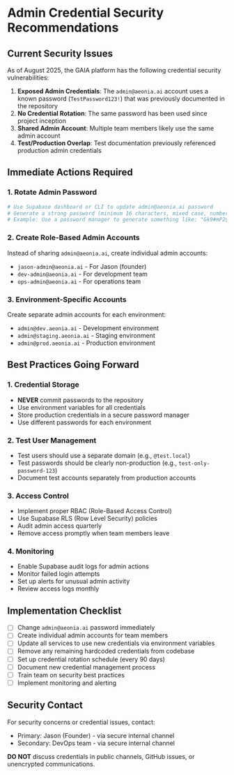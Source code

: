 # Admin Credential Security Recommendations

## Current Security Issues

As of August 2025, the GAIA platform has the following credential security vulnerabilities:

1. **Exposed Admin Credentials**: The `admin@aeonia.ai` account uses a known password (`TestPassword123!`) that was previously documented in the repository
2. **No Credential Rotation**: The same password has been used since project inception
3. **Shared Admin Account**: Multiple team members likely use the same admin account
4. **Test/Production Overlap**: Test documentation previously referenced production admin credentials

## Immediate Actions Required

### 1. Rotate Admin Password
```bash
# Use Supabase dashboard or CLI to update admin@aeonia.ai password
# Generate a strong password (minimum 16 characters, mixed case, numbers, symbols)
# Example: Use a password manager to generate something like: "Gk9#mP2$vN8!qR5&"
```

### 2. Create Role-Based Admin Accounts
Instead of sharing `admin@aeonia.ai`, create individual admin accounts:
- `jason-admin@aeonia.ai` - For Jason (founder)
- `dev-admin@aeonia.ai` - For development team
- `ops-admin@aeonia.ai` - For operations team

### 3. Environment-Specific Accounts
Create separate admin accounts for each environment:
- `admin@dev.aeonia.ai` - Development environment
- `admin@staging.aeonia.ai` - Staging environment
- `admin@prod.aeonia.ai` - Production environment

## Best Practices Going Forward

### 1. Credential Storage
- **NEVER** commit passwords to the repository
- Use environment variables for all credentials
- Store production credentials in a secure password manager
- Use different passwords for each environment

### 2. Test User Management
- Test users should use a separate domain (e.g., `@test.local`)
- Test passwords should be clearly non-production (e.g., `test-only-password-123`)
- Document test accounts separately from production accounts

### 3. Access Control
- Implement proper RBAC (Role-Based Access Control)
- Use Supabase RLS (Row Level Security) policies
- Audit admin access quarterly
- Remove access promptly when team members leave

### 4. Monitoring
- Enable Supabase audit logs for admin actions
- Monitor failed login attempts
- Set up alerts for unusual admin activity
- Review access logs monthly

## Implementation Checklist

- [ ] Change `admin@aeonia.ai` password immediately
- [ ] Create individual admin accounts for team members
- [ ] Update all services to use new credentials via environment variables
- [ ] Remove any remaining hardcoded credentials from codebase
- [ ] Set up credential rotation schedule (every 90 days)
- [ ] Document new credential management process
- [ ] Train team on security best practices
- [ ] Implement monitoring and alerting

## Security Contact

For security concerns or credential issues, contact:
- Primary: Jason (Founder) - via secure internal channel
- Secondary: DevOps team - via secure internal channel

**DO NOT** discuss credentials in public channels, GitHub issues, or unencrypted communications.